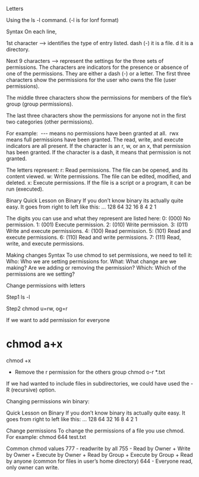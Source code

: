 Letters

Using the ls -l command. (-l is for lonf format)

Syntax
On each line, 

1st character —> identifies the type of entry listed. 
dash (-) it is a file. 
d it is a directory.

Next 9 characters —> represent the settings for the three sets of permissions.
The characters are indicators for the presence or absence of one of the permissions. They are either a dash (-) or a letter.
The first three characters show the permissions for the user who owns the file 
(user permissions).

The middle three characters show the permissions for members of the file’s group 
(group permissions).

The last three characters show the permissions for anyone not in the first two categories
(other permissions).

For example:
 --- means no permissions have been granted at all.
 rwx means full permissions have been granted. The read, write, and execute indicators are all present.
If the character is an r, w, or an x, that permission has been granted.
If the character is a dash, it means that permission is not granted.

The letters represent:
r: Read permissions. The file can be opened, and its content viewed.
w: Write permissions. The file can be edited, modified, and deleted.
x: Execute permissions. If the file is a script or a program, it can be run (executed).

Binary
Quick Lesson on Binary
If you don’t know binary its actually quite easy. It goes from right to left like this:
… 128 64 32 16 8 4 2 1

The digits you can use and what they represent are listed here:
0: (000) No permission.
1: (001) Execute permission.
2: (010) Write permission.
3: (011) Write and execute permissions.
4: (100) Read permission.
5: (101) Read and execute permissions.
6: (110) Read and write permissions.
7: (111) Read, write, and execute permissions.

Making changes
Syntax 
To use chmod to set permissions, we need to tell it:
Who: Who we are setting permissions for.
What: What change are we making? Are we adding or removing the permission?
Which: Which of the permissions are we setting?

Change permissions with letters

Step1
ls -l <filename>

Step2
chmod u=rw, og=r <filename>

If we want to add permission for everyone

chmod a+x <filename>
=
chmod +x <filename>

- Remove the r permission for the others group
chmod o-r *.txt

If we had wanted to include files in subdirectories, we could have used the -R (recursive) option.


Changing permissions win binary:

Quick Lesson on Binary
If you don’t know binary its actually quite easy. It goes from right to left like this:
… 128 64 32 16 8 4 2 1

Change permissions
To change the permissions of a file you use chmod. For example:
chmod 644 test.txt

Common chmod values
777 - readwrite by all 
755 - Read by Owner + Write by Owner + Execute by Owner + Read by Group + Execute by Group + Read by anyone (common for files in user’s home directory) 
644 - Everyone read, only owner can write.

